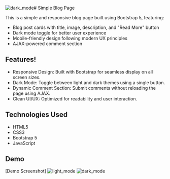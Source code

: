 ![dark_mode](https://github.com/user-attachments/assets/f008b12c-8645-4667-a520-34129bfc44a7)# Simple Blog Page

This is a simple and responsive blog page built using Bootstrap 5, featuring:

- Blog post cards with title, image, description, and "Read More" button
- Dark mode toggle for better user experience
- Mobile-friendly design following modern UX principles
- AJAX-powered comment section 

## Features!


- Responsive Design: Built with Bootstrap for seamless display on all screen sizes.
- Dark Mode: Toggle between light and dark themes using a single button.
- Dynamic Comment Section: Submit comments without reloading the page using AJAX.
- Clean UI/UX: Optimized for readability and user interaction.

## Technologies Used

- HTML5
- CSS3
- Bootstrap 5
- JavaScript

  
## Demo
[Demo Screenshot]
![light_mode](https://github.com/user-attachments/assets/0ebcdddc-eb6d-4959-b586-bb5fdb02f771)
![dark_mode](https://github.com/user-attachments/assets/cb6f3a8e-ffb4-433a-8d76-0eb2592d9cd1)
